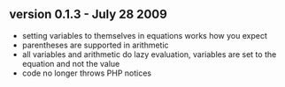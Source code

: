 ## version 0.1.3 - July 28 2009
* setting variables to themselves in equations works how you expect
* parentheses are supported in arithmetic
* all variables and arithmetic do lazy evaluation, variables are set to the equation and not the value
* code no longer throws PHP notices
